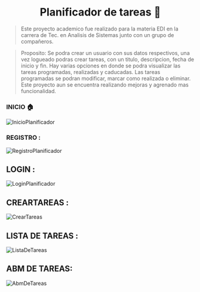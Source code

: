 <h1 align="center"> Planificador de tareas 📅</h1>

> Este proyecto academico fue realizado para la materia EDI en la carrera de Tec. en Analisis de Sistemas junto con un grupo de compañeros.

>Proposito: Se podra crear un usuario con sus datos respectivos, una vez logueado podras crear tareas, con un titulo, descripcion, fecha de inicio y fin. 
>Hay varias opciones en donde se podra visualizar las tareas programadas, realizadas y caducadas. Las tareas programadas se podran modificar, marcar como realizada o eliminar. 
>Este proyecto aun se encuentra realizando mejoras y agrenado mas funcionalidad. 

### INICIO :house:
![InicioPlanificador](https://i.postimg.cc/RCYj42T1/index.jpg)
### REGISTRO :
![RegistroPlanificador](https://i.postimg.cc/59F64WVb/registro.jpg)
## LOGIN :
![LoginPlanificador](https://i.postimg.cc/T1mwCg9p/login.jpg)
## CREARTAREAS :
![CrearTareas](https://i.postimg.cc/1t84VLV0/crear-tarea.jpg)
## LISTA DE TAREAS :
![ListaDeTareas](https://i.postimg.cc/B6RbTM2r/tareas-progr.jpg)
## ABM DE TAREAS:
![AbmDeTareas](https://i.postimg.cc/hPSS6XKz/abmtareas.jpg)
